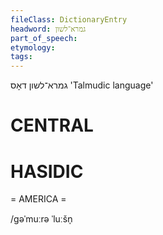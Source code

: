 ```yaml
---
fileClass: DictionaryEntry
headword: גמרא־לשון
part_of_speech: 
etymology: 
tags: 
---
```

גמרא־לשון
דאָס
'Talmudic language'

CENTRAL
========

HASIDIC
=======
= AMERICA = 

/gəˈmuːrə ˈluːšn̩